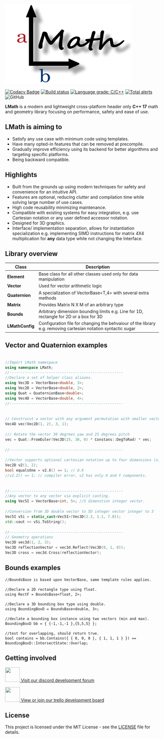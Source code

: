![LMath logo](https://github.com/TheNicker/blob/blob/master/Lmath.png)

[![Codacy Badge](https://api.codacy.com/project/badge/Grade/a7f043160b7b4f94b9ec87f83c1608b2)](https://www.codacy.com/manual/TheNicker/LMath?utm_source=github.com&amp;utm_medium=referral&amp;utm_content=TheNicker/LMath&amp;utm_campaign=Badge_Grade)
[![Build status](https://ci.appveyor.com/api/projects/status/yxypaqf9is7w1iwy?svg=true)](https://ci.appveyor.com/project/LiorL/lmath)
[![Language grade: C/C++](https://img.shields.io/lgtm/grade/cpp/g/TheNicker/LMath.svg?logo=lgtm&logoWidth=18)](https://lgtm.com/projects/g/TheNicker/LMath/context:cpp)
[![Total alerts](https://img.shields.io/lgtm/alerts/g/TheNicker/LMath.svg?logo=lgtm&logoWidth=18)](https://lgtm.com/projects/g/TheNicker/LMath/alerts/)
![GitHub](https://img.shields.io/github/license/Thenicker/lmath)

**LMath** is a modern and lightweight cross-platform header only **C++ 17** math and geometry library focusing on performance, safety and ease of use.

## LMath is aiming to

* Satisfy any use case with minimum code using templates.
* Have many opted-in features that can be removed at precompile.
* Gradually improve efficiency using its backend for better algorithms and targeting specific platforms.
* Being backward compatible.

## Highlights

* Built from the grounds up using modern techniques for safety and convenience for an intuitive API.
* Features are optional, reducing clutter and compilation time while solving large number of use cases.
* High code reusability minimizing maintenance.
* Compatible with existing systems for easy integration, e.g. use Cartesian notation or any user defined accessor notation.
* Designed for 3D graphics.
* Interface/ implementation separation, allows for instantiation specialization e.g. implementing SIMD instructions for matrix 4X4 multiplication for **any** data type while not changing the Interface.

## Library overview

|      Class       |                                           Description                                                         |
| ---------------  | ------------------------------------------------------------------------------------------------------------- |
| **Element**      | Base class for all other classes used only for data manipulation                                              |
| **Vector**       | Used for vector arithmetic logic                                                                              |
| **Quaternion**   | A specialization of VectorBase<T,4> with several extra methods                                                |
| **Matrix**       | Provides Matrix N X M of an arbitrary type                                                                    |
| **Bounds**       | Arbitrary dimension bounding limits  e.g. Line for 1D, rectangle for 2D or a box for 3D                       |
| **LMathConfig**  | Configuration file for changing the behvaiour of the library e.g. removing cartesian notation syntactic sugar |


## Vector and Quaternion examples

```c++

//Import LMath namespace
using namespace LMath;
//----------------------------------------------------
//Declare a set of helper class aliases.
using Vec3D = VectorBase<double, 3>;
using Vec2D = VectorBase<double, 2>;
using Quat = QuaternionBase<double>;
using Vec4D = VectorBase<double, 4>;
//----------------------------------------------------


// Construcut a vector with any argument permutation with smaller vectors or numbers.
Vec4D vec(Vec2D(1, 2), 3, 1);

/// Rotate the vector 30 degrees yaw and 25 degrees pitch
vec = Quat::FromEuler(Vec3D(25, 30, 0) * Constans::DegToRad) * vec;

//----------------------------------------------------

//Vector supports optional cartesian notation up to four dimensions (x,y,z,w)
Vec2D v2(1, 2);
bool equalsOne = v2.X() == 1; // O.K
//v2.Z() == 1; // compiler error, v2 has only X and Y components.


//----------------------------------------------------
//Any vector to any vector via explicit casting.
using Vec5I = VectorBase<int, 5>; //5 dimenstion integer vector.

//Conversion from 3D double vector to 5D integer vector integer to 3
Vec5I v5i = static_cast<Vec5I>(Vec3D(2.3, 1.1, 7.8));
std::cout << v5i.ToString();

//----------------------------------------------------
// Geometry operations
Vec3D vec3d(1, 2, 3);
Vec3D reflectionVector = vec3d.Reflect(Vec3D(0, 1, 0));
Vec3D cross = vec3d.Cross(reflectionVector);
```

## Bounds examples

```
//BoundsBase is based upon VectorBase, same template rules applies.

//Declare a 2D rectangle type using float.
using RectF = BoundsBase<float, 2>;

//Declare a 3D bounding box type using double.
using BoundingBoxD = BoundsBase<double, 3>;

//declate a bounding box instance using two vectors (min and max).
BoundingBoxD bb = { {-1,-1,-1 },{5,5,5} };

//test for overlapping, should return true.
bool contains = bb.Contains({ { 0, 0, 0 }, { 1, 1, 1 } }) == BoundingBoxD::IntersectState::Overlap;
```

## Getting involved

<a href="https://discord.gg/6QNHmQR"> <img src="https://discordapp.com/assets/f8389ca1a741a115313bede9ac02e2c0.svg" width="48" height="48" /> Visit our discord development forum</a>

<a href="https://trello.com/b/XQQ2CI8t/lmath"><img src="https://cdn1.iconfinder.com/data/icons/designer-skills/128/trello-64.png" width="48" height="48" /> View or join our trello development board</a>

## License

This project is licensed under the MIT License - see the [LICENSE](LICENSE) file for details.
